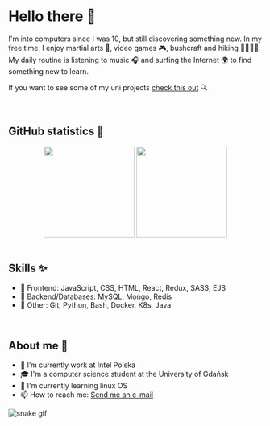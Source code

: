# Hello there 👋

I'm into computers since I was 10, but still discovering something new. In my free time, I enjoy martial arts 🥋, video games 🎮, bushcraft and hiking 🌲⛺🔥🌳. My daily routine is listening to music 🎧 and surfing the Internet 🌍 to find something new to learn.

If you want to see some of my uni projects [check this out](https://github.com/Azalurg-Uni-Projects) 🔍

</br>

## GitHub statistics 💯

<div align="center">
  <a href="https://github.com/Azalugr">
  <img height="180em" src="https://github-readme-stats.vercel.app/api?username=Azalurg&show_icons=true&theme=github_dark&include_all_commits=true&count_private=true"/>
  <img height="180em" src="https://github-readme-stats.vercel.app/api/top-langs/?username=Azalurg&layout=compact&langs_count=7&theme=github_dark"/></a>
</div>
</br>

## Skills ✨

- 📱 Frontend: JavaScript, CSS, HTML, React, Redux, SASS, EJS
- 🔌 Backend/Databases: MySQL, Mongo, Redis  
- 🐍 Other: Git, Python, Bash, Docker, K8s, Java

</br>

## About me 📝

- 🔭  I’m currently work at Intel Polska
- 🎓 I'm a computer science student at the University of Gdańsk
- 🌱 I'm currently learning linux OS
- 📫 How to reach me: [Send me an e-mail](mailto:patryk31415@gmail.com)

![snake gif](https://github.com/Azalurg/Azalurg/blob/output/github-contribution-grid-snake.svg)
